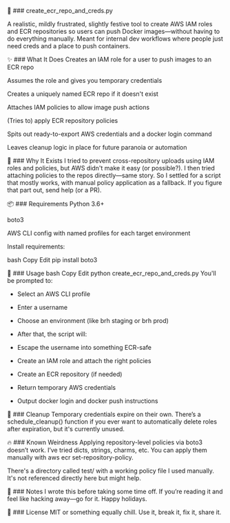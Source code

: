 🐳 ### create_ecr_repo_and_creds.py

A realistic, mildly frustrated, slightly festive tool to create AWS IAM roles and ECR repositories so users can push Docker images—without having to do everything manually. Meant for internal dev workflows where people just need creds and a place to push containers.

✨ ### What It Does
Creates an IAM role for a user to push images to an ECR repo

Assumes the role and gives you temporary credentials

Creates a uniquely named ECR repo if it doesn't exist

Attaches IAM policies to allow image push actions

(Tries to) apply ECR repository policies

Spits out ready-to-export AWS credentials and a docker login command

Leaves cleanup logic in place for future paranoia or automation

🧪 ### Why It Exists
I tried to prevent cross-repository uploads using IAM roles and policies, but AWS didn't make it easy (or possible?). I then tried attaching policies to the repos directly—same story. So I settled for a script that mostly works, with manual policy application as a fallback. If you figure that part out, send help (or a PR).

📦 ### Requirements
Python 3.6+

boto3

AWS CLI config with named profiles for each target environment

Install requirements:

bash
Copy
Edit
pip install boto3


🚀 ### Usage
bash
Copy
Edit
python create_ecr_repo_and_creds.py
You'll be prompted to:

 - Select an AWS CLI profile

 - Enter a username

 - Choose an environment (like brh staging or brh prod)

 - After that, the script will:

 - Escape the username into something ECR-safe

 - Create an IAM role and attach the right policies

 - Create an ECR repository (if needed)

 - Return temporary AWS credentials

 - Output docker login and docker push instructions

🧹 ### Cleanup
Temporary credentials expire on their own. There’s a schedule_cleanup() function if you ever want to automatically delete roles after expiration, but it's currently unused.

🔥 ### Known Weirdness
Applying repository-level policies via boto3 doesn’t work. I’ve tried dicts, strings, charms, etc. You can apply them manually with aws ecr set-repository-policy.

There's a directory called test/ with a working policy file I used manually. It's not referenced directly here but might help.

🎄 ### Notes
I wrote this before taking some time off. If you’re reading it and feel like hacking away—go for it. Happy holidays.

📜 ### License
MIT or something equally chill. Use it, break it, fix it, share it.


